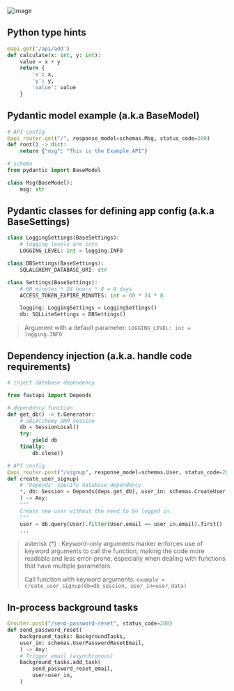 ![image](https://github.com/rajdyp/study-decks/assets/15313631/b8f909df-abaf-4e69-b8c2-d5f44b3e2ae7)

## Python type hints

``` py
@api.get('/api/add')
def calculate(x: int, y: int):
    value = x + y
    return {
        'x': x,
        'y': y,
        'value': value
    }
```


## Pydantic model example (a.k.a BaseModel)

``` py
# API config
@api_router.get("/", response_model=schemas.Msg, status_code=200)
def root() -> dict:
    return {"msg": "This is the Example API"}

# schema
from pydantic import BaseModel

class Msg(BaseModel):
    msg: str
```


## Pydantic classes for defining app config (a.k.a BaseSettings)

``` py
class LoggingSettings(BaseSettings):
    # logging levels are ints
    LOGGING_LEVEL: int = logging.INFO

class DBSettings(BaseSettings):
    SQLALCHEMY_DATABASE_URI: str

class Settings(BaseSettings):
    # 60 minutes * 24 hours * 8 = 8 days
    ACCESS_TOKEN_EXPIRE_MINUTES: int = 60 * 24 * 8

    logging: LoggingSettings = LoggingSettings()
    db: SQLLiteSettings = DBSettings()
```

> Argument with a default parameter: `LOGGING_LEVEL: int = logging.INFO` 


## Dependency injection (a.k.a. handle code requirements)

``` py
# inject database dependency

from fastapi import Depends

# dependency function
def get_db() -> t.Generator:
    # SQLAlchemy ORM session
    db = SessionLocal()
    try:
        yield db
    finally:
        db.close()

# API config
@api_router.post("/signup", response_model=schemas.User, status_code=201)
def create_user_signup(
    # "Depends" specify database dependency
    *, db: Session = Depends(deps.get_db), user_in: schemas.CreateUser,
    ) -> Any:
    """
    Create new user without the need to be logged in.
    """
    user = db.query(User).filter(User.email == user_in.email).first()
    ...
```

> asterisk (*) : Keyword-only arguments marker enforces use of keyword arguments to call the function, making the code 
> more readable and less error-prone, especially when dealing with functions that have multiple parameters.
> 
> Call function with keyword arguments: `example = create_user_signup(db=db_session, user_in=user_data)`


## In-process background tasks

``` py
@router.post("/send-password-reset", status_code=200)
def send_password_reset(
    background_tasks: BackgroundTasks,
    user_in: schemas.UserPasswordResetEmail,
    ) -> Any:
    # Trigger email (asynchronous)
    background_tasks.add_task(
        send_password_reset_email,
        user=user_in,
    )
```
